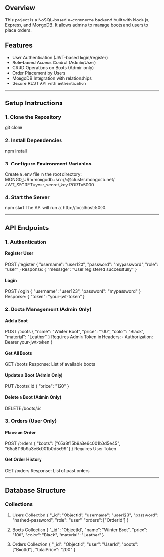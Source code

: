 ## Overview
This project is a NoSQL-based e-commerce backend built with Node.js, Express, and MongoDB. It allows admins to manage boots and users to place orders.

## Features
- User Authentication (JWT-based login/register)
- Role-based Access Control (Admin/User)
- CRUD Operations on Boots (Admin only)
- Order Placement by Users
- MongoDB Integration with relationships
- Secure REST API with authentication

---

## Setup Instructions
### 1. Clone the Repository
git clone 

### 2. Install Dependencies
npm install

### 3. Configure Environment Variables
Create a .env file in the root directory:
MONGO_URI=mongodb+srv://<username>:<password>@cluster.mongodb.net/<database>
JWT_SECRET=your_secret_key
PORT=5000

### 4. Start the Server
npm start
The API will run at http://localhost:5000.

---

## API Endpoints

### 1. Authentication
#### Register User
POST /register
{
  "username": "user123",
  "password": "mypassword",
  "role": "user"
}
Response: { "message": "User registered successfully" }

#### Login
POST /login
{
  "username": "user123",
  "password": "mypassword"
}
Response: { "token": "your-jwt-token" }

### 2. Boots Management (Admin Only)
#### Add a Boot
POST /boots
{
  "name": "Winter Boot",
  "price": "100",
  "color": "Black",
  "material": "Leather"
}
Requires Admin Token in Headers: { Authorization: Bearer your-jwt-token }

#### Get All Boots
GET /boots
Response: List of available boots

#### Update a Boot (Admin Only)
PUT /boots/:id
{
  "price": "120"
}

#### Delete a Boot (Admin Only)
DELETE /boots/:id

### 3. Orders (User Only)
#### Place an Order
POST /orders
{
  "boots": ["65a8f15b9a3e6c001b0d5e45", "65a8f16b9a3e6c001b0d5e99"]
}
Requires User Token

#### Get Order History
GET /orders
Response: List of past orders

---

## Database Structure

### Collections
1. Users Collection
{
  "_id": "ObjectId",
  "username": "user123",
  "password": "hashed-password",
  "role": "user",
  "orders": ["OrderId"]
}

2. Boots Collection
{
  "_id": "ObjectId",
  "name": "Winter Boot",
  "price": "100",
  "color": "Black",
  "material": "Leather"
}

3. Orders Collection
{
  "_id": "ObjectId",
  "user": "UserId",
  "boots": ["BootId"],
  "totalPrice": "200"
}
